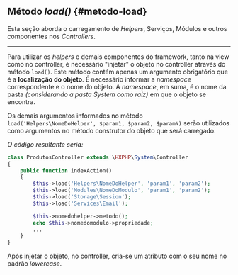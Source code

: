 ## Método *load()* {#metodo-load}

Esta seção aborda o carregamento de *Helpers*, Serviços, Módulos e outros componentes nos *Controllers*.

----

Para utilizar os *helpers* e demais componentes do framework, tanto na view como no controller, é necessário "injetar" o objeto no controller através do método `load()`. Este método contém apenas um argumento obrigatório que é a <b>localização do objeto</b>. É necessário informar a *namespace* correspondente e o nome do objeto. A *namespace*, em suma, é o nome da pasta *(considerando a pasta System como raiz)* em que o objeto se encontra.


Os demais argumentos informados no método `load('Helpers\NomeDoHelper', $param1, $param2, $paramN)` serão utilizados como argumentos no método construtor do objeto que será carregado.


*O código resultante seria:*
```php
class ProdutosController extends \HXPHP\System\Controller
{
    public function indexAction()
    {
        $this->load('Helpers\NomeDoHelper', 'param1', 'param2');
        $this->load('Modules\NomeDoModulo', 'param1', 'param2');
        $this->load('Storage\Session');
        $this->load('Services\Email');

        $this->nomedohelper->metodo();
        echo $this->nomedomodulo->propriedade;
        ...
    }
}
```

Após injetar o objeto, no controller, cria-se um atributo com o seu nome no padrão *lowercase*.